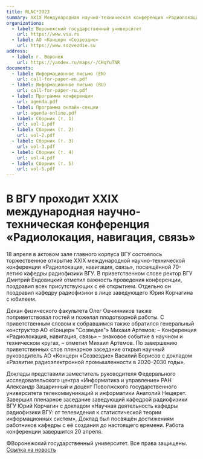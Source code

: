```yaml
---
title: RLNC*2023
summary: XXIX Международная научно-техническая конференция «Радиолокация, навигация, связь», посвящённой 70-летию кафедры радиофизики ВГУ
organizations:
  - label: Воронежский государственный университет
    url: https://www.vsu.ru
  - label: АО «Концерн «Созвездие»
    url: https://www.sozvezdie.su
address:
  - label: г. Воронеж
    url: https://yandex.ru/maps/-/CHqYuTNR
documents:
  - label: Информационное письмо (EN)
    url: call-for-paper-en.pdf
  - label: Информационное письмо (RU)
    url: call-for-paper-ru.pdf
  - label: Программа конференции
    url: agenda.pdf
  - label: Программа онлайн-секции
    url: agenda-online.pdf
  - label: Сборник (т. 1)
    url: vol-1.pdf
  - label: Сборник (т. 2)
    url: vol-2.pdf
  - label: Сборник (т. 3)
    url: vol-3.pdf
  - label: Сборник (т. 4)
    url: vol-4.pdf
  - label: Сборник (т. 5)
    url: vol-5.pdf
---
```


# В ВГУ проходит XXIX международная научно-техническая конференция «Радиолокация, навигация, связь»

18 апреля в актовом зале главного корпуса ВГУ состоялось торжественное открытие XXIX международной научно-технической конференции «Радиолокация, навигация, связь», посвящённой 70-летию кафедры радиофизики ВГУ. В приветственном слове ректор ВГУ Дмитрий Ендовицкий отметил важность проведения конференции, поздравил всех присутствующих с её открытием. Отдельно он поздравил кафедру радиофизики в лице заведующего Юрия Корчагина с юбилеем.

Декан физического факультета Олег Овчинников также поприветствовал гостей и пожелал плодотворной работы. С приветственным словом к собравшимся также обратился генеральный конструктор АО «Концерн "Созведие"» Михаил Артемов: – Конференция «Радиолокация, навигация, связь» – знаковое событие в научном и техническом кругах, – отметил Михаил Артемов. По завершению приветственных слов пленарное заседание открыл научный руководитель АО «Концерн «Созвездие» Василий Борисов с докладом «Развитие радиоэлектронной промышленности в 2020–2030 годы».

Доклады представили заместитель руководителя Федерального исследовательского центра «Информатика и управление» РАН Александр Зацаринный и доцент Поволжского государственного университета телекоммуникаций и информатики Анатолий Нещерет. Завершил пленарное заседание заведующий кафедрой радиофизики ВГУ Юрий Корчагин с докладом «Научная деятельность кафедры радиофизики ВГУ: от телевидения к статистической теории информационных систем», Доклад был посвящён достижениям работников кафедры с её создания до настоящего времени. Работа конференции завершится 20 апреля.

©Воронежский государственный университет. Все права защищены. [Ссылка на новость](https://www.vsu.ru/ru/news/feed/2023/04/16358)
